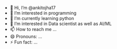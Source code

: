 - 👋 Hi, I’m @ankitojha17
- 👀 I’m interested in programming
- 🌱 I’m currently learning python
- 💞️ I’m interested in Data scientist as well as AI/ML 
- 📫 How to reach me ...
- 😄 Pronouns: ...
- ⚡ Fun fact: ...

<!---
ankitojha17/ankitojha17 is a ✨ special ✨ repository because its `README.md` (this file) appears on your GitHub profile.
You can click the Preview link to take a look at your changes.
--->
